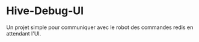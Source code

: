 # Hive-Debug-UI
Un projet simple pour communiquer avec le robot des commandes redis en attendant l'UI.
